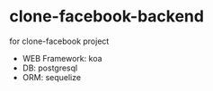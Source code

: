 # clone-facebook-backend
for clone-facebook project

- WEB Framework: koa
- DB: postgresql
- ORM: sequelize